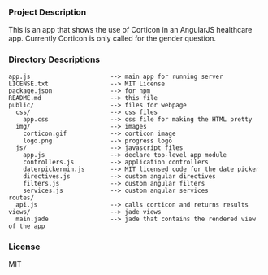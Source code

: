 ### Project Description
This is an app that shows the use of Corticon in an AngularJS healthcare app. Currently Corticon is only called for the gender question. 

### Directory Descriptions

    app.js                      --> main app for running server
    LICENSE.txt                 --> MIT License
    package.json                --> for npm
    README.md                   --> this file
    public/                     --> files for webpage
      css/                      --> css files
        app.css                 --> css file for making the HTML pretty
      img/                      --> images
        corticon.gif            --> corticon image
        logo.png                --> progress logo
      js/                       --> javascript files
        app.js                  --> declare top-level app module
        controllers.js          --> application controllers
        daterpickermin.js       --> MIT licensed code for the date picker
        directives.js           --> custom angular directives
        filters.js              --> custom angular filters
        services.js             --> custom angular services
    routes/                   
      api.js                    --> calls corticon and returns results 
    views/                      --> jade views
      main.jade                 --> jade that contains the rendered view of the app

### License
MIT